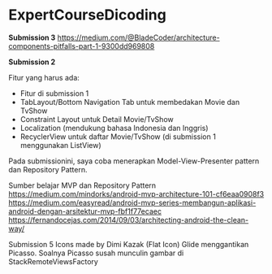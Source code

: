# ExpertCourseDicoding

**Submission 3**
https://medium.com/@BladeCoder/architecture-components-pitfalls-part-1-9300dd969808

**Submission 2**  

Fitur yang harus ada:
- Fitur di submission 1
- TabLayout/Bottom Navigation Tab untuk membedakan Movie dan TvShow
- Constraint Layout untuk Detail Movie/TvShow
- Localization (mendukung bahasa Indonesia dan Inggris)
- RecyclerView untuk daftar Movie/TvShow (di submission 1 menggunakan ListView)  

Pada submissionini, saya coba menerapkan Model-View-Presenter pattern dan Repository Pattern.

Sumber belajar MVP dan Repository Pattern
https://medium.com/mindorks/android-mvp-architecture-101-cf6eaa0908f3
https://medium.com/easyread/android-mvp-series-membangun-aplikasi-android-dengan-arsitektur-mvp-fbf1f77ecaec
https://fernandocejas.com/2014/09/03/architecting-android-the-clean-way/

Submission 5
Icons made by Dimi Kazak (Flat Icon)
Glide menggantikan Picasso. Soalnya Picasso susah munculin gambar di StackRemoteViewsFactory
